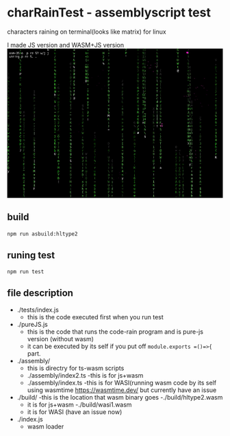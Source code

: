 # charRainTest - assemblyscript test

characters raining on terminal(looks like matrix) for linux

I made JS version and WASM+JS version
![Image of Yaktocat](https://github.com/Momijiichigo/charRainTest/blob/master/screenshot/Screen%20Shot.png)

## build
```bash
npm run asbuild:hltype2
```
## runing test
```bash
npm run test
```
## file description
- ./tests/index.js
  - this is the code executed first when you run test
- ./pureJS.js
  - this is the code that runs the code-rain program and is pure-js version (without wasm)
  - it can be executed by its self if you put off ```module.exports =()=>{ ``` part.
- ./assembly/
  - this is directry for ts-wasm scripts
  - ./assembly/index2.ts
    -this is for js+wasm
  - ./assembly/index.ts
    -this is for WASI(running wasm code by its self using wasmtime https://wasmtime.dev/ but currently have an issue
- ./build/
  -this is the location that wasm binary goes
  -./build/hltype2.wasm
    - it is for js+wasm
  -./build/wasi1.wasm
    - it is for WASI (have an issue now)
- ./index.js
  - wasm loader 
  
